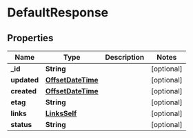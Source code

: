 # DefaultResponse

## Properties
Name | Type | Description | Notes
------------ | ------------- | ------------- | -------------
**_id** | **String** |  |  [optional]
**updated** | [**OffsetDateTime**](OffsetDateTime.md) |  |  [optional]
**created** | [**OffsetDateTime**](OffsetDateTime.md) |  |  [optional]
**etag** | **String** |  |  [optional]
**links** | [**LinksSelf**](LinksSelf.md) |  |  [optional]
**status** | **String** |  |  [optional]
